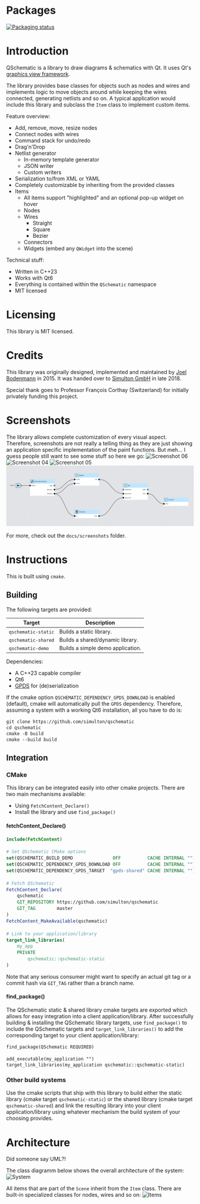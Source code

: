 # Packages
[![Packaging status](https://repology.org/badge/vertical-allrepos/qschematic.svg)](https://repology.org/project/qschematic/versions)

# Introduction
QSchematic is a library to draw diagrams & schematics with Qt. It uses Qt's [graphics view framework](https://doc.qt.io/qt-6/graphicsview.html).

The library provides base classes for objects such as nodes and wires and implements logic to move objects around while keeping the wires connected, generating netlists and so on. A typical application would include this library and subclass the `Item` class to implement custom items.

Feature overview:
  - Add, remove, move, resize nodes
  - Connect nodes with wires
  - Command stack for undo/redo
  - Drag'n'Drop
  - Netlist generator
    - In-memory template generator
    - JSON writer
    - Custom writers
  - Serialization to/from XML or YAML
  - Completely customizable by inheriting from the provided classes
  - Items
    - All items support "highlighted" and an optional pop-up widget on hover
    - Nodes
    - Wires
      - Straight
      - Square
      - Bezier
    - Connectors
    - Widgets (embed any `QWidget` into the scene)

Technical stuff:
  - Written in C++23
  - Works with Qt6
  - Everything is contained within the `QSchematic` namespace
  - MIT licensed

# Licensing
This library is MIT licensed.

# Credits
This library was originally designed, implemented and maintained by [Joel Bodenmann](https://github.com/tectu) in 2015. It was handed over to [Simulton GmbH](https://simulton.com) in late 2018. 

Special thank goes to Professor François Corthay (Switzerland) for initially privately funding this project.

# Screenshots
The library allows complete customization of every visual aspect. Therefore, screenshots are not really a telling thing as they are just showing an application specific implementation of the paint functions. But meh... I guess people still want to see some stuff so here we go:
![Screenshot 06](docs/screenshots/screenshot_06.png)
![Screenshot 04](docs/screenshots/screenshot_04.png)
![Screenshot 05](docs/screenshots/screenshot_05.png)
![Screenshot 07](docs/screenshots/screenshot_07.png)

For more, check out the `docs/screenshots` folder.

# Instructions
This is built using `cmake`.

## Building
The following targets are provided:

| Target              | Description                       |
|---------------------|-----------------------------------|
| `qschematic-static` | Builds a static library.          | 
| `qschematic-shared` | Builds a shared/dynamic library.  | 
| `qschematic-demo`   | Builds a simple demo application. | 

Dependencies:
  - A C++23 capable compiler
  - Qt6
  - [GPDS](https://github.com/simulton/gpds) for (de)serialization

If the cmake option `QSCHEMATIC_DEPENDENCY_GPDS_DOWNLOAD` is enabled (default), cmake will automatically pull the `GPDS` dependency.
Therefore, assuming a system with a working Qt6 installation, all you have to do is:

```shell
git clone https://github.com/simulton/qschematic
cd qschematic
cmake -B build
cmake --build build
```

## Integration

### CMake
This library can be integrated easily into other cmake projects. There are two main mechanisms available:
- Using `FetchContent_Declare()`
- Install the library and use `find_package()`

#### fetchContent_Declare()
```cmake
include(FetchContent)

# Set QSchematic CMake options
set(QSCHEMATIC_BUILD_DEMO               OFF          CACHE INTERNAL "")
set(QSCHEMATIC_DEPENDENCY_GPDS_DOWNLOAD OFF          CACHE INTERNAL "")
set(QSCHEMATIC_DEPENDENCY_GPDS_TARGET  "gpds-shared" CACHE INTERNAL "")

# Fetch QSchematic
FetchContent_Declare(
    qschematic
    GIT_REPOSITORY https://github.com/simulton/qschematic
    GIT_TAG        master
)
FetchContent_MakeAvailable(qschematic)

# Link to your application/library
target_link_libraries(
    my_app
    PRIVATE
        qschematic::qschematic-static
)
```
Note that any serious consumer might want to specify an actual git tag or a commit hash via `GIT_TAG` rather than a branch name.

#### find_package()
The QSchematic static & shared library cmake targets are exported which allows for easy integration into a client application/library.
After successfully building & installing the QSchematic library targets, use `find_package()` to include the QSchematic targets and `target_link_libraries()` to add the corresponding target to your client application/library:
```
find_package(QSchematic REQUIRED)

add_executable(my_application "")
target_link_libraries(my_application qschematic::qschematic-static)
```

### Other build systems
Use the cmake scripts that ship with this library to build either the static library (cmake target `qschematic-static`) or the shared library (cmake target `qschematic-shared`) and link the resulting library into your client application/library using whatever mechanism the build system of your choosing provides.

# Architecture
Did someone say UML?!

The class diagramm below shows the overall architecture of the system:
![System](https://github.com/simulton/QSchematic/blob/master/docs/uml/export/jpg/Model!QSchematic!System_1.jpg?raw=true)

All items that are part of the `Scene` inherit from the `Item` class. There are built-in specialized classes for nodes, wires and so on:
![Items](https://github.com/simulton/QSchematic/blob/master/docs/uml/export/jpg/Model!QSchematic!Items_0.jpg?raw=true)
